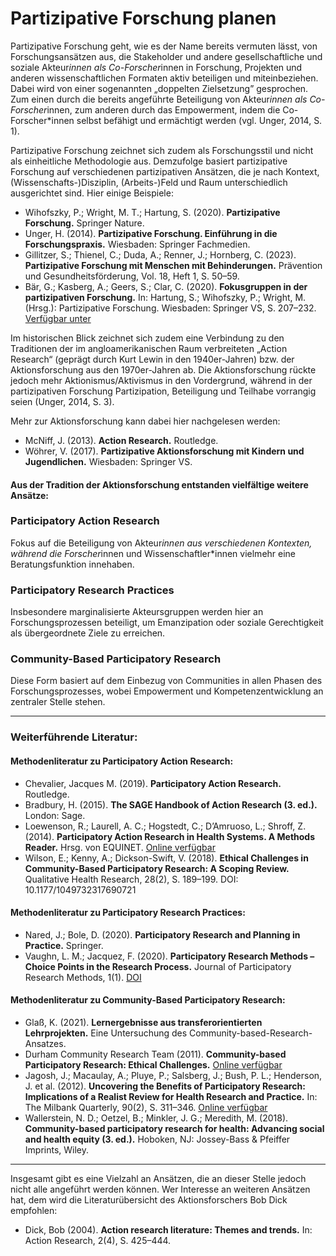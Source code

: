 # Partizipative Forschung planen

Partizipative Forschung geht, wie es der Name bereits vermuten lässt, von Forschungsansätzen aus, die Stakeholder und andere gesellschaftliche und soziale Akteur*innen als Co-Forscher*innen in Forschung, Projekten und anderen wissenschaftlichen Formaten aktiv beteiligen und miteinbeziehen. Dabei wird von einer sogenannten „doppelten Zielsetzung” gesprochen. Zum einen durch die bereits angeführte Beteiligung von Akteur*innen als Co-Forscher*innen, zum anderen durch das Empowerment, indem die Co-Forscher\*innen selbst befähigt und ermächtigt werden (vgl. Unger, 2014, S. 1).

Partizipative Forschung zeichnet sich zudem als Forschungsstil und nicht als einheitliche Methodologie aus. Demzufolge basiert partizipative Forschung auf verschiedenen partizipativen Ansätzen, die je nach Kontext, (Wissenschafts-)Disziplin, (Arbeits-)Feld und Raum unterschiedlich ausgerichtet sind. Hier einige Beispiele:

* Wihofszky, P.; Wright, M. T.; Hartung, S. (2020). **Partizipative Forschung.** Springer Nature.  
* Unger, H. (2014). **Partizipative Forschung. Einführung in die Forschungspraxis.** Wiesbaden: Springer Fachmedien.  
* Gillitzer, S.; Thienel, C.; Duda, A.; Renner, J.; Hornberg, C. (2023). **Partizipative Forschung mit Menschen mit Behinderungen.** Prävention und Gesundheitsförderung, Vol. 18, Heft 1, S. 50–59.  
* Bär, G.; Kasberg, A.; Geers, S.; Clar, C. (2020). **Fokusgruppen in der partizipativen Forschung.** In: Hartung, S.; Wihofszky, P.; Wright, M. (Hrsg.): Partizipative Forschung. Wiesbaden: Springer VS, S. 207–232. [Verfügbar unter](https://link.springer.com/chapter/10.1007/978-3-658-30361-7_7)

Im historischen Blick zeichnet sich zudem eine Verbindung zu den Traditionen der im angloamerikanischen Raum verbreiteten „Action Research“ (geprägt durch Kurt Lewin in den 1940er-Jahren) bzw. der Aktionsforschung aus den 1970er-Jahren ab. Die Aktionsforschung rückte jedoch mehr Aktionismus/Aktivismus in den Vordergrund, während in der partizipativen Forschung Partizipation, Beteiligung und Teilhabe vorrangig seien (Unger, 2014, S. 3).

Mehr zur Aktionsforschung kann dabei hier nachgelesen werden:

* McNiff, J. (2013). **Action Research.** Routledge.  
* Wöhrer, V. (2017). **Partizipative Aktionsforschung mit Kindern und Jugendlichen.** Wiesbaden: Springer VS.

#### Aus der Tradition der Aktionsforschung entstanden vielfältige weitere Ansätze:

### Participatory Action Research

Fokus auf die Beteiligung von Akteur*innen aus verschiedenen Kontexten, während die Forscher*innen und Wissenschaftler\*innen vielmehr eine Beratungsfunktion innehaben.

### Participatory Research Practices

Insbesondere marginalisierte Akteursgruppen werden hier an Forschungsprozessen beteiligt, um Emanzipation oder soziale Gerechtigkeit als übergeordnete Ziele zu erreichen.

### Community-Based Participatory Research

Diese Form basiert auf dem Einbezug von Communities in allen Phasen des Forschungsprozesses, wobei Empowerment und Kompetenzentwicklung an zentraler Stelle stehen.

---

### Weiterführende Literatur:

#### Methodenliteratur zu Participatory Action Research:

* Chevalier, Jacques M. (2019). **Participatory Action Research.** Routledge.  
* Bradbury, H. (2015). **The SAGE Handbook of Action Research (3. ed.).** London: Sage.  
* Loewenson, R.; Laurell, A. C.; Hogstedt, C.; D’Amruoso, L.; Shroff, Z. (2014). **Participatory Action Research in Health Systems. A Methods Reader.** Hrsg. von EQUINET. [Online verfügbar](https://equinetafrica.org/sites/default/files/uploads/documents/PAR_Methods_Reader2014_for_web.pdf)  
* Wilson, E.; Kenny, A.; Dickson-Swift, V. (2018). **Ethical Challenges in Community-Based Participatory Research: A Scoping Review.** Qualitative Health Research, 28(2), S. 189–199. DOI: 10.1177/1049732317690721

#### Methodenliteratur zu Participatory Research Practices:

* Nared, J.; Bole, D. (2020). **Participatory Research and Planning in Practice.** Springer.  
* Vaughn, L. M.; Jacquez, F. (2020). **Participatory Research Methods – Choice Points in the Research Process.** Journal of Participatory Research Methods, 1(1). [DOI](https://doi.org/10.35844/001c.13244)

#### Methodenliteratur zu Community-Based Participatory Research:

* Glaß, K. (2021). **Lernergebnisse aus transferorientierten Lehrprojekten.** Eine Untersuchung des Community-based-Research-Ansatzes.  
* Durham Community Research Team (2011). **Community-based Participatory Research: Ethical Challenges.** [Online verfügbar](https://ahrc.ukri.org/documents/project-reports-and-reviews/connected-communities/community-based-participatory-research-ethical-challenges/)  
* Jagosh, J.; Macaulay, A.; Pluye, P.; Salsberg, J.; Bush, P. L.; Henderson, J. et al. (2012). **Uncovering the Benefits of Participatory Research: Implications of a Realist Review for Health Research and Practice.** In: The Milbank Quarterly, 90(2), S. 311–346. [Online verfügbar](https://bmcpublichealth.biomedcentral.com/articles/10.1186/s12889-015-1949-1)  
* Wallerstein, N. D.; Oetzel, B.; Minkler, J. G.; Meredith, M. (2018). **Community-based participatory research for health: Advancing social and health equity (3. ed.).** Hoboken, NJ: Jossey-Bass & Pfeiffer Imprints, Wiley.

---

Insgesamt gibt es eine Vielzahl an Ansätzen, die an dieser Stelle jedoch nicht alle angeführt werden können. Wer Interesse an weiteren Ansätzen hat, dem wird die Literaturübersicht des Aktionsforschers Bob Dick empfohlen:

* Dick, Bob (2004). **Action research literature: Themes and trends.** In: Action Research, 2(4), S. 425–444.
